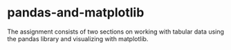 # pandas-and-matplotlib
The assignment consists of two sections on working with tabular data using the pandas library and visualizing with matplotlib. 
